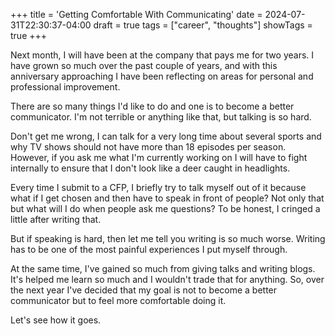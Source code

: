 +++
title = 'Getting Comfortable With Communicating'
date = 2024-07-31T22:30:37-04:00
draft = true
tags = ["career", "thoughts"]
showTags = true
+++

Next month, I will have been at the company that pays me for two years. I have grown so much over the past couple of years, and with this anniversary approaching I have been reflecting on areas for personal and professional improvement. 

There are so many things I'd like to do and one is to become a better communicator. I'm not terrible or anything like that, but talking is so hard.

Don't get me wrong, I can talk for a very long time about several sports and why TV shows should not have more than 18 episodes per season. However, if you ask me what I'm currently working on I will have to fight internally to ensure that I don't look like a deer caught in headlights.

Every time I submit to a CFP, I briefly try to talk myself out of it because what if I get chosen and then have to speak in front of people? Not only that but what will I do when people ask me questions? To be honest, I cringed a little after writing that.

But if speaking is hard, then let me tell you writing is so much worse. Writing has to be one of the most painful experiences I put myself through.

At the same time, I've gained so much from giving talks and writing blogs. It's helped me learn so much and I wouldn't trade that for anything. So, over the next year I've decided that my goal is not to become a better communicator but to feel more comfortable doing it. 

Let's see how it goes.
